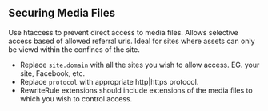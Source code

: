 ## Securing Media Files

Use htaccess to prevent direct access to media files. 
Allows selective access based of allowed referral urls. 
Ideal for sites where assets can only be viewd within the confines of the site.

* Replace `site.domain` with all the sites you wish to allow access. EG. your site, Facebook, etc.
* Replace `protocol` with appropriate http|https protocol.
* RewriteRule extensions should include extensions of the media files to which you wish to control access.
